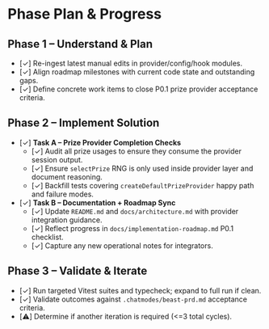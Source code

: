 # Phase Plan & Progress

## Phase 1 – Understand & Plan
- [✓] Re-ingest latest manual edits in provider/config/hook modules.
- [✓] Align roadmap milestones with current code state and outstanding gaps.
- [✓] Define concrete work items to close P0.1 prize provider acceptance criteria.

## Phase 2 – Implement Solution
- [✓] **Task A – Prize Provider Completion Checks**
	- [✓] Audit all prize usages to ensure they consume the provider session output.
	- [✓] Ensure `selectPrize` RNG is only used inside provider layer and document reasoning.
	- [✓] Backfill tests covering `createDefaultPrizeProvider` happy path and failure modes.
- [✓] **Task B – Documentation + Roadmap Sync**
	- [✓] Update `README.md` and `docs/architecture.md` with provider integration guidance.
	- [✓] Reflect progress in `docs/implementation-roadmap.md` P0.1 checklist.
	- [✓] Capture any new operational notes for integrators.

## Phase 3 – Validate & Iterate
- [✓] Run targeted Vitest suites and typecheck; expand to full run if clean.
- [✓] Validate outcomes against `.chatmodes/beast-prd.md` acceptance criteria.
- [⚠️] Determine if another iteration is required (<=3 total cycles).
